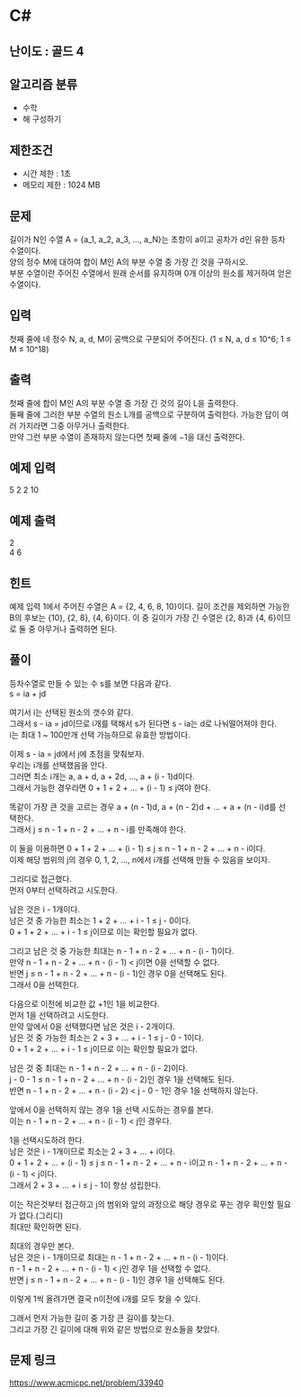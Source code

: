 # C#

## 난이도 : 골드 4

## 알고리즘 분류
  - 수학
  - 해 구성하기

## 제한조건
  - 시간 제한 : 1초
  - 메모리 제한 : 1024 MB

## 문제
길이가 N인 수열 A = {a_1, a_2, a_3, ..., a_N}는 초항이 a이고 공차가 d인 유한 등차수열이다.<br/>
양의 정수 M에 대하여 합이 M인 A의 부분 수열 중 가장 긴 것을 구하시오.<br/>
부분 수열이란 주어진 수열에서 원래 순서를 유지하며 0개 이상의 원소를 제거하여 얻은 수열이다.<br/>


## 입력
첫째 줄에 네 정수 N, a, d, M이 공백으로 구분되어 주어진다. (1 ≤ N, a, d ≤ 10^6; 1 ≤ M ≤ 10^18) <br/>


## 출력
첫째 줄에 합이 M인 A의 부분 수열 중 가장 긴 것의 길이 L을 출력한다.<br/>
둘째 줄에 그러한 부분 수열의 원소 L개를 공백으로 구분하여 출력한다. 가능한 답이 여러 가지라면 그중 아무거나 출력한다.<br/>
만약 그런 부분 수열이 존재하지 않는다면 첫째 줄에 −1을 대신 출력한다.<br/>


## 예제 입력
5 2 2 10<br/>


## 예제 출력
2<br/>
4 6<br/>


## 힌트
예제 입력 1에서 주어진 수열은 A = {2, 4, 6, 8, 10}이다. 길이 조건을 제외하면 가능한 B의 후보는 {10}, {2, 8}, {4, 6}이다. 이 중 길이가 가장 긴 수열은 {2, 8}과 {4, 6}이므로 둘 중 아무거나 출력하면 된다.


## 풀이
등차수열로 만들 수 있는 수 s를 보면 다음과 같다.<br/>
s = ia + jd<br/>


여기서 i는 선택된 원소의 갯수와 같다.<br/>
그래서 s - ia = jd이므로 i개를 택해서 s가 된다면 s - ia는 d로 나눠떨어져야 한다.<br/>
i는 최대 1 ~ 100만개 선택 가능하므로 유효한 방법이다.<br/>


이제 s - ia = jd에서 j에 초점을 맞춰보자.<br/>
우리는 i개를 선택했음을 안다.<br/>
그러면 최소 i개는 a, a + d, a + 2d, ..., a + (i - 1)d이다.<br/>
그래서 가능한 경우라면 0 + 1 + 2 + ... + (i - 1) ≤ j여야 한다.<br/>


똑같이 가장 큰 것을 고르는 경우 a + (n - 1)d, a + (n - 2)d + ... + a + (n - i)d를 선택한다.<br/>
그래서 j ≤ n - 1 + n - 2 + ... + n - i를 만족해야 한다.<br/>


이 둘을 이용하면 0 + 1 + 2 + ... + (i - 1) ≤ j ≤ n - 1 + n - 2 + ... + n - i이다.<br/>
이제 해당 범위의 j의 경우 0, 1, 2, ..., n에서 i개를 선택해 만들 수 있음을 보이자.<br/>


그리디로 접근했다.<br/>
먼저 0부터 선택하려고 시도한다.<br/>


남은 것은 i - 1개이다.<br/>
남은 것 중 가능한 최소는 1 + 2 + ... + i - 1 ≤ j - 0이다.<br/>
0 + 1 + 2 + ... + i - 1 ≤ j이므로 이는 확인할 필요가 없다.<br/>


그리고 남은 것 중 가능한 최대는 n - 1 + n - 2 + ... + n - (i - 1)이다.<br/>
만약 n - 1 + n - 2 + ... + n - (i - 1) < j이면 0을 선택할 수 없다.<br/>
반면 j ≤ n - 1 + n - 2 + ... + n - (i - 1)인 경우 0을 선택해도 된다.<br/>
그래서 0을 선택한다.<br/>


다음으로 이전에 비교한 값 +1인 1을 비교한다.<br/>
먼저 1을 선택하려고 시도한다.<br/>
만약 앞에서 0을 선택했다면 남은 것은 i - 2개이다.<br/>
남은 것 중 가능한 최소는 2 + 3 + ... + i - 1 ≤ j - 0 - 1이다.<br/>
0 + 1 + 2 + ... + i - 1 ≤ j이므로 이는 확인할 필요가 없다.<br/>


남은 것 중 최대는 n - 1 + n - 2 + ... + n - (i - 2)이다.<br/>
j - 0 - 1 ≤ n - 1 + n - 2 + ... + n - (i - 2)인 경우 1을 선택해도 된다.<br/>
반면 n - 1 + n - 2 + ... + n - (i - 2) < j - 0 - 1인 경우 1을 선택하지 않는다.<br/>


앞에서 0을 선택하지 않는 경우 1을 선택 시도하는 경우를 본다.<br/>
이는 n - 1 + n - 2 + ... + n - (i - 1) < j인 경우다.<br/>


1을 선택시도하려 한다.<br/>
남은 것은 i - 1개이므로 최소는 2 + 3 + ... + i이다.<br/>
0 + 1 + 2 + ... + (i - 1) ≤ j ≤ n - 1 + n - 2 + ... + n - i이고 n - 1 + n - 2 + ... + n - (i - 1) < j이다.<br/>
그래서 2 + 3 + ... + i ≤ j - 1이 항상 성립한다.<br/>


이는 작은것부터 접근하고 j의 범위와 앞의 과정으로 해당 경우로 푸는 경우 확인할 필요가 없다.(그리디)<br/>
최대만 확인하면 된다.<br/>


최대의 경우만 본다.<br/>
남은 것은 i - 1개이므로 최대는 n - 1 + n - 2 + ... + n - (i - 1)이다.<br/>
n - 1 + n - 2 + ... + n - (i - 1) < j인 경우 1을 선택할 수 없다.<br/>
반면 j ≤ n - 1 + n - 2 + ... + n - (i - 1)인 경우 1을 선택해도 된다.<br/>


이렇게 1씩 올려가면 결국 n이전에 i개를 모두 찾을 수 있다.<br/>


그래서 먼저 가능한 길이 중 가장 큰 길이를 찾는다.<br/>
그리고 가장 긴 길이에 대해 위와 같은 방법으로 원소들을 찾았다.<br/>


## 문제 링크
https://www.acmicpc.net/problem/33940